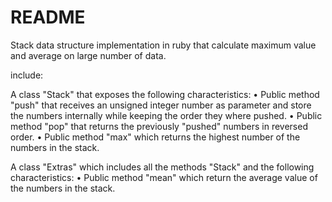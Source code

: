 # README

Stack data structure implementation in ruby that calculate maximum value and average on large number of data.

include:

A class "Stack" that exposes the following characteristics:
• Public method "push" that receives an unsigned integer number as parameter and store the numbers
  internally while keeping the order they where pushed.
• Public method "pop" that returns the previously "pushed" numbers in reversed order.
• Public method "max" which returns the highest number of the numbers in the stack.

A class "Extras" which includes all the methods "Stack" and the following characteristics:
• Public method "mean" which return the average value of the numbers in the stack.